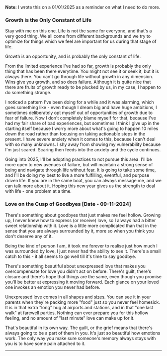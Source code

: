 **Note:** I wrote this on a 01/01/2025 as a reminder on what I need to do more.

### Growth is the Only Constant of Life

Stay with me on this one. Life is not the same for everyone, and that's a very good thing. We all come from different backgrounds and we try to optimize for things which we feel are important for us during that stage of life. 

Growth is an opportunity, and is probably the only constant of life.

From the limited experience I've had so far, growth is probably the only thing that has been there everytime. You might not see it or seek it, but it is always there. You can't go through life without growth in any dimension. Wins give you growth, and so does failure. Although it is quite nice that there are fruits of growth ready to be plucked by us, in my case, I happen to do something strange.

I noticed a pattern I've been doing for a while and it was alarming, which goes something like - even though I dream big and have huge ambitions, I sometimes deliberately opt myself out of opportunities of growth due to fear of failure. Now I don't completely blame myself for that, because I've had my fair share of bad experiences, but sometimes I think I give up in the starting itself because I worry more about what's going to happen 10 miles down the road rather than focusing on taking actionable steps in the present. I have severe anxiety when it comes to this, because I can't deal with so many unknowns. I shy away from showing my vulnerability because I'm just scared. Scaring then feeds into the anxiety and the cycle continues.

Going into 2025, I'll be adopting practices to not pursue this area. I'll be more open to new avenues of failure, but will maintain a strong sense of being and navigate through life without fear. It is going to take some time, and I'll be doing my best to live a more fulfilling, eventful, and purpose driven life. If you are in the same boat, you can always message me, and we can talk more about it. Hoping this new year gives us the strength to deal with life - one problem at a time.

### Love on the Cusp of Goodbyes [Date - 09-11-2024]

There's something about goodbyes that just makes me feel hollow. Growing up, I never knew how to express (or receive) love, so I always had a bitter sweet relationship with it. Love is a little more complicated than that in the sense that you are always surrounded by it, more so when you think you don't deserve any of it.

Being the kind of person I am, it took me forever to realise just how much I was surrounded by love, I just never had the ability to see it. There's a small catch to this - it all seems to go well till it's time to say goodbye.

There's something beautiful about unexpressed love that makes you overcompensate for love you didn't act on before. There's guilt, there's closure and there's hope that things are the same, even though you promise you'll be better at expressing it moving forward. Each glance on your loved one invokes an emotion you never had before.

Unexpressed love comes in all shapes and sizes. You can see it in your parents when they're packing more "food" just so you never feel homesick. It is in that extra "long" hug at airports and stations, and in that "one last walk" at farewell parties. Nothing can ever prepare you for this hollow feeling, and no amount of "last minute" love can make up for it.

That's beautiful in its own way. The guilt, or the grief means that there's always going to be a part of them in you.  It's just so beautiful how emotions work. The only way you make sure someone's memory always stays with you is to have some pain attached to it.

---
